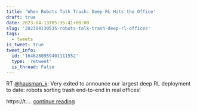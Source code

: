 ```yaml
---
title: 'When Robots Talk Trash: Deep RL Hits the Office'
draft: true
date: 2023-04-13T05:35:41+00:00
slug: '202304130535-robots-talk-trash-deep-rl-offices'
tags:
  - tweets
is_tweet: true
tweet_info:
  id: '1646280959401111552'
  type: 'retweet'
  is_thread: False
---
```




RT [@hausman_k](https://x.com/hausman_k): Very exited to announce our largest deep RL deployment to date: robots sorting trash end-to-end in real offices!

https://t.… [continue reading](https://x.com/sytelus/status/1646280959401111552)
